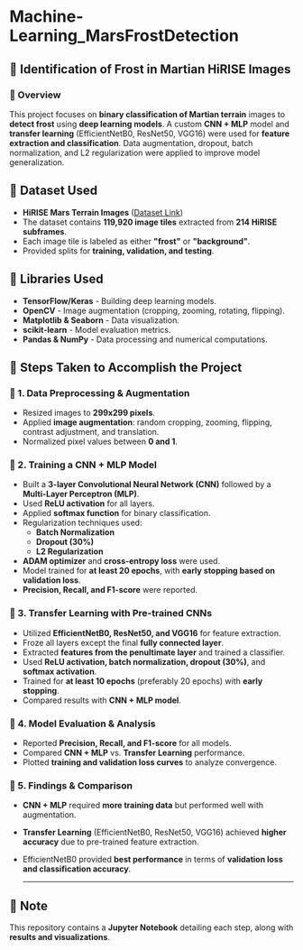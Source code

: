 # Machine-Learning_MarsFrostDetection
## 🔷 Identification of Frost in Martian HiRISE Images

### 🔶 Overview
This project focuses on **binary classification of Martian terrain** images to **detect frost** using **deep learning models**. A custom **CNN + MLP** model and **transfer learning** (EfficientNetB0, ResNet50, VGG16) were used for **feature extraction and classification**. Data augmentation, dropout, batch normalization, and L2 regularization were applied to improve model generalization.

## 🔷 Dataset Used
- **HiRISE Mars Terrain Images** ([Dataset Link](https://dataverse.jpl.nasa.gov/dataset.xhtml?persistentId=doi:10.48577/jpl.QJ9PYA))
- The dataset contains **119,920 image tiles** extracted from **214 HiRISE subframes**.
- Each image tile is labeled as either **"frost"** or **"background"**.
- Provided splits for **training, validation, and testing**.

## 🔷 Libraries Used
- **TensorFlow/Keras** - Building deep learning models.
- **OpenCV** - Image augmentation (cropping, zooming, rotating, flipping).
- **Matplotlib & Seaborn** - Data visualization.
- **scikit-learn** - Model evaluation metrics.
- **Pandas & NumPy** - Data processing and numerical computations.

## 🔷 Steps Taken to Accomplish the Project

### 🔶 1. Data Preprocessing & Augmentation
- Resized images to **299x299 pixels**.
- Applied **image augmentation**: random cropping, zooming, flipping, contrast adjustment, and translation.
- Normalized pixel values between **0 and 1**.

### 🔶 2. Training a CNN + MLP Model
- Built a **3-layer Convolutional Neural Network (CNN)** followed by a **Multi-Layer Perceptron (MLP)**.
- Used **ReLU activation** for all layers.
- Applied **softmax function** for binary classification.
- Regularization techniques used:
  - **Batch Normalization**
  - **Dropout (30%)**
  - **L2 Regularization**
- **ADAM optimizer** and **cross-entropy loss** were used.
- Model trained for **at least 20 epochs**, with **early stopping based on validation loss**.
- **Precision, Recall, and F1-score** were reported.

### 🔶 3. Transfer Learning with Pre-trained CNNs
- Utilized **EfficientNetB0, ResNet50, and VGG16** for feature extraction.
- Froze all layers except the final **fully connected layer**.
- Extracted **features from the penultimate layer** and trained a classifier.
- Used **ReLU activation, batch normalization, dropout (30%)**, and **softmax activation**.
- Trained for **at least 10 epochs** (preferably 20 epochs) with **early stopping**.
- Compared results with **CNN + MLP model**.

### 🔶 4. Model Evaluation & Analysis
- Reported **Precision, Recall, and F1-score** for all models.
- Compared **CNN + MLP** vs. **Transfer Learning** performance.
- Plotted **training and validation loss curves** to analyze convergence.

### 🔶 5. Findings & Comparison
- **CNN + MLP** required **more training data** but performed well with augmentation.
- **Transfer Learning** (EfficientNetB0, ResNet50, VGG16) achieved **higher accuracy** due to pre-trained feature extraction.
- EfficientNetB0 provided **best performance** in terms of **validation loss and classification accuracy**.

  ---
## 📌 **Note**
This repository contains a **Jupyter Notebook** detailing each step, along with **results and visualizations**.
